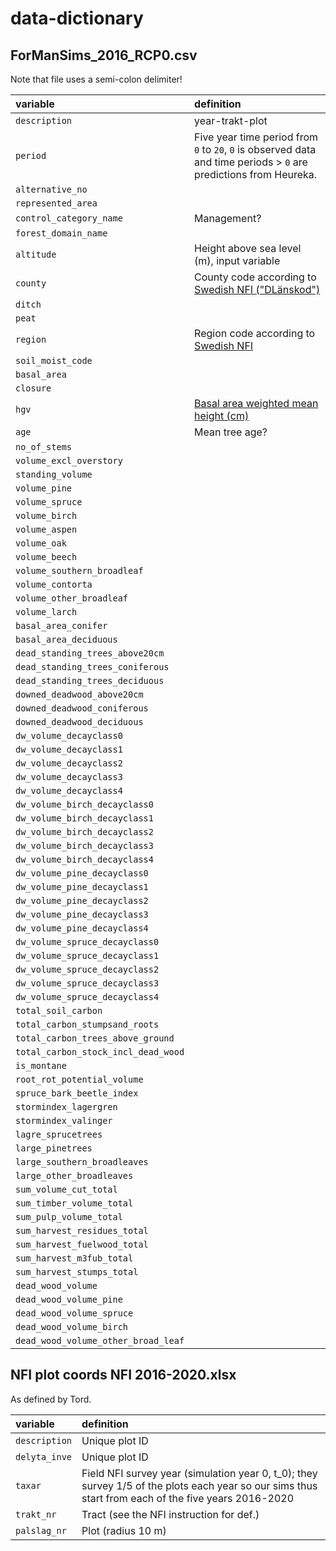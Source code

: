 # data-dictionary

## ForManSims_2016_RCP0.csv
Note that file uses a semi-colon delimiter!

|variable                           |definition                        |
|:----------------------------------|:---------------------------------|
|`description`                      |year-trakt-plot |
|`period`                           |Five year time period from `0` to `20`, `0` is observed data and time periods > `0` are predictions from Heureka. |
|`alternative_no`                   ||
|`represented_area`                 ||
|`control_category_name`            |Management?|
|`forest_domain_name`               ||
|`altitude`                         |Height above sea level (m), input variable|
|`county`                           |County code according to [Swedish NFI ("DLänskod")](https://www.heurekaslu.se/wiki/Definition:CountyCode)|
|`ditch`                            ||
|`peat`                             ||
|`region`                           |Region code according to [Swedish NFI](https://www.heurekaslu.se/wiki/Definition:Region)|
|`soil_moist_code`                  ||
|`basal_area`                       ||
|`closure`                          ||
|`hgv`                              |[Basal area weighted mean height (cm)](https://www.heurekaslu.se/wiki/Dictionary#Hgv)|
|`age`                              |Mean tree age?|
|`no_of_stems`                      ||
|`volume_excl_overstory`            ||
|`standing_volume`                  ||
|`volume_pine`                      ||
|`volume_spruce`                    ||
|`volume_birch`                     ||
|`volume_aspen`                     ||
|`volume_oak`                       ||
|`volume_beech`                     ||
|`volume_southern_broadleaf`        ||
|`volume_contorta`                  ||
|`volume_other_broadleaf`           ||
|`volume_larch`                     ||
|`basal_area_conifer`               ||
|`basal_area_deciduous`             ||
|`dead_standing_trees_above20cm`    ||
|`dead_standing_trees_coniferous`   ||
|`dead_standing_trees_deciduous`    ||
|`downed_deadwood_above20cm`        ||
|`downed_deadwood_coniferous`       ||
|`downed_deadwood_deciduous`        ||
|`dw_volume_decayclass0`            ||
|`dw_volume_decayclass1`            ||
|`dw_volume_decayclass2`            ||
|`dw_volume_decayclass3`            ||
|`dw_volume_decayclass4`            ||
|`dw_volume_birch_decayclass0`      ||
|`dw_volume_birch_decayclass1`      ||
|`dw_volume_birch_decayclass2`      ||
|`dw_volume_birch_decayclass3`      ||
|`dw_volume_birch_decayclass4`      ||
|`dw_volume_pine_decayclass0`       ||
|`dw_volume_pine_decayclass1`       ||
|`dw_volume_pine_decayclass2`       ||
|`dw_volume_pine_decayclass3`       ||
|`dw_volume_pine_decayclass4`       ||
|`dw_volume_spruce_decayclass0`     ||
|`dw_volume_spruce_decayclass1`     ||
|`dw_volume_spruce_decayclass2`     ||
|`dw_volume_spruce_decayclass3`     ||
|`dw_volume_spruce_decayclass4`     ||
|`total_soil_carbon`                ||
|`total_carbon_stumpsand_roots`     ||
|`total_carbon_trees_above_ground`  ||
|`total_carbon_stock_incl_dead_wood`||
|`is_montane`                       ||
|`root_rot_potential_volume`        ||
|`spruce_bark_beetle_index`         ||
|`stormindex_lagergren`             ||
|`stormindex_valinger`              ||
|`lagre_sprucetrees`                ||
|`large_pinetrees`                  ||
|`large_southern_broadleaves`       ||
|`large_other_broadleaves`          ||
|`sum_volume_cut_total`             ||
|`sum_timber_volume_total`          ||
|`sum_pulp_volume_total`            ||
|`sum_harvest_residues_total`       ||
|`sum_harvest_fuelwood_total`       ||
|`sum_harvest_m3fub_total`          ||
|`sum_harvest_stumps_total`         ||
|`dead_wood_volume`                 ||
|`dead_wood_volume_pine`            ||
|`dead_wood_volume_spruce`          ||
|`dead_wood_volume_birch`           ||
|`dead_wood_volume_other_broad_leaf`||

## NFI plot coords NFI 2016-2020.xlsx
As defined by Tord.

|variable                           |definition                        |
|:----------------------------------|:---------------------------------|
|`description`                      |Unique plot ID |
|`delyta_inve`                      |Unique plot ID |
|`taxar`                            |Field NFI survey year (simulation year 0, t_0); they survey 1/5 of the plots each year so our sims thus start from each of the five years 2016-2020|
|`trakt_nr`                        |Tract (see the NFI instruction for def.)|
|`palslag_nr`                      |Plot (radius 10 m)|
